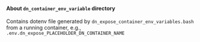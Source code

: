 #### About `dn_container_env_variable` directory  

Contains dotenv file generated by `dn_expose_container_env_variables.bash` from a running container, e.g., `.env.dn_expose_PLACEHOLDER_DN_CONTAINER_NAME`  
